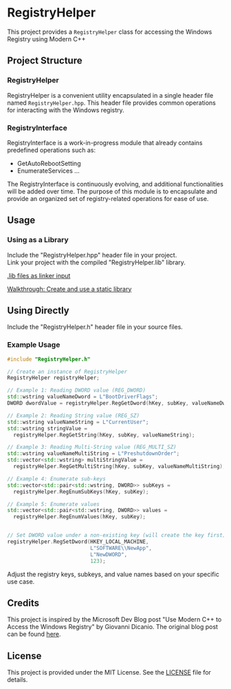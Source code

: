 # RegistryHelper

This project provides a `RegistryHelper` class for accessing the Windows Registry using Modern C++ 

## Project Structure

### RegistryHelper

RegistryHelper is a convenient utility encapsulated in a single header file named ``RegistryHelper.hpp``. This header file provides common operations for interacting with the Windows registry.

### RegistryInterface

RegistryInterface is a work-in-progress module that already contains predefined operations such as:

- GetAutoRebootSetting
- EnumerateServices
...

The RegistryInterface is continuously evolving, and additional functionalities will be added over time. 
The purpose of this module is to encapsulate and provide an organized set of registry-related operations for ease of use.

## Usage

### Using as a Library

Include the "RegistryHelper.hpp" header file in your project.  
Link your project with the compiled "RegistryHelper.lib" library.

[.lib files as linker input](https://learn.microsoft.com/en-us/cpp/build/reference/dot-lib-files-as-linker-input?view=msvc-170)

[Walkthrough: Create and use a static library](https://learn.microsoft.com/en-us/cpp/build/walkthrough-creating-and-using-a-static-library-cpp?view=msvc-170)

## Using Directly

Include the "RegistryHelper.h" header file in your source files.

### Example Usage

```cpp
#include "RegistryHelper.h"

// Create an instance of RegistryHelper
RegistryHelper registryHelper;

// Example 1: Reading DWORD value (REG_DWORD)
std::wstring valueNameDword = L"BootDriverFlags";
DWORD dwordValue = registryHelper.RegGetDword(hKey, subKey, valueNameDword);

// Example 2: Reading String value (REG_SZ)
std::wstring valueNameString = L"CurrentUser";
std::wstring stringValue =
  registryHelper.RegGetString(hKey, subKey, valueNameString);

// Example 3: Reading Multi-String value (REG_MULTI_SZ)
std::wstring valueNameMultiString = L"PreshutdownOrder";
std::vector<std::wstring> multiStringValue =
  registryHelper.RegGetMultiString(hKey, subKey, valueNameMultiString);

// Example 4: Enumerate sub-keys
std::vector<std::pair<std::wstring, DWORD>> subKeys =
  registryHelper.RegEnumSubKeys(hKey, subKey);

// Example 5: Enumerate values
std::vector<std::pair<std::wstring, DWORD>> values =
  registryHelper.RegEnumValues(hKey, subKey);


// Set DWORD value under a non-existing key (will create the key first)
registryHelper.RegSetDword(HKEY_LOCAL_MACHINE,
                           L"SOFTWARE\\NewApp",
                           L"NewDWORD",
                           123);
```

Adjust the registry keys, subkeys, and value names based on your specific use case.


## Credits

This project is inspired by the Microsoft Dev Blog post "Use Modern C++ to Access the Windows Registry" by Giovanni Dicanio. The original blog post can be found [here](https://learn.microsoft.com/en-us/archive/msdn-magazine/2017/may/c-use-modern-c-to-access-the-windows-registry).

## License

This project is provided under the MIT License. See the [LICENSE](LICENSE.md) file for details.
